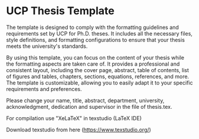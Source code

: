 # UCP Thesis Template
The template is designed to comply with the formatting guidelines and requirements set by UCP for Ph.D. theses. It includes all the necessary files, style definitions, and formatting configurations to ensure that your thesis meets the university's standards.

By using this template, you can focus on the content of your thesis while the formatting aspects are taken care of. It provides a professional and consistent layout, including the cover page, abstract, table of contents, list of figures and tables, chapters, sections, equations, references, and more. The template is customizable, allowing you to easily adapt it to your specific requirements and preferences.

Please change your name, title, abstract, department, university, acknowledgment, dedication and supervisor in the file of thesis.tex.

For compilation use "XeLaTeX" in texstudio (LaTeX IDE)

Download texstudio from here (https://www.texstudio.org/)
